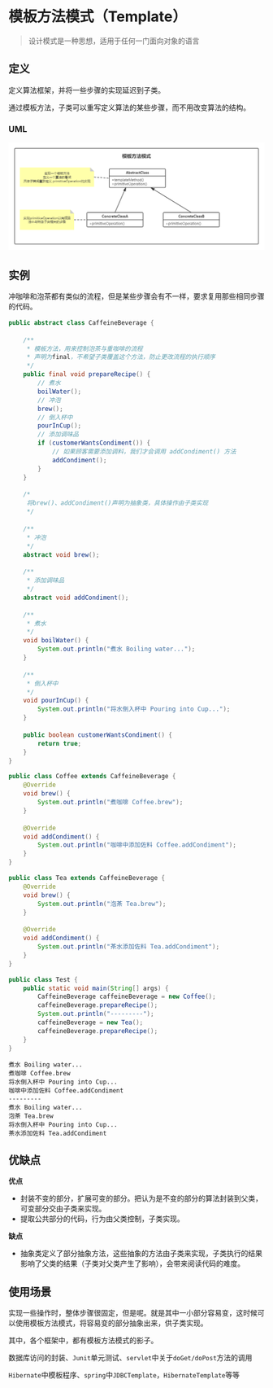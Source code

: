 # 模板方法模式（Template）

> 设计模式是一种思想，适用于任何一门面向对象的语言
> 

## 定义

定义算法框架，并将一些步骤的实现延迟到子类。

通过模板方法，子类可以重写定义算法的某些步骤，而不用改变算法的结构。

### UML

![模板方法模式](./images/模板方法模式.png)

## 实例

冲咖啡和泡茶都有类似的流程，但是某些步骤会有不一样，要求复用那些相同步骤的代码。

```java
public abstract class CaffeineBeverage {

    /**
     * 模板方法，用来控制泡茶与重咖啡的流程
     * 声明为final，不希望子类覆盖这个方法，防止更改流程的执行顺序
     */
    public final void prepareRecipe() {
        // 煮水
        boilWater();
        // 冲泡
        brew();
        // 倒入杯中
        pourInCup();
        // 添加调味品
        if (customerWantsCondiment()) {
            // 如果顾客需要添加调料，我们才会调用 addCondiment() 方法
            addCondiment();
        }
    }

    /*
     将brew()、addCondiment()声明为抽象类，具体操作由子类实现
     */

    /**
     * 冲泡
     */
    abstract void brew();

    /**
     * 添加调味品
     */
    abstract void addCondiment();

    /**
     * 煮水
     */
    void boilWater() {
        System.out.println("煮水 Boiling water...");
    }

    /**
     * 倒入杯中
     */
    void pourInCup() {
        System.out.println("将水倒入杯中 Pouring into Cup...");
    }

    public boolean customerWantsCondiment() {
        return true;
    }
}
```

```java
public class Coffee extends CaffeineBeverage {
    @Override
    void brew() {
        System.out.println("煮咖啡 Coffee.brew");
    }

    @Override
    void addCondiment() {
        System.out.println("咖啡中添加佐料 Coffee.addCondiment");
    }
}
```

```java
public class Tea extends CaffeineBeverage {
    @Override
    void brew() {
        System.out.println("泡茶 Tea.brew");
    }

    @Override
    void addCondiment() {
        System.out.println("茶水添加佐料 Tea.addCondiment");
    }
}
```

```java
public class Test {
    public static void main(String[] args) {
        CaffeineBeverage caffeineBeverage = new Coffee();
        caffeineBeverage.prepareRecipe();
        System.out.println("---------");
        caffeineBeverage = new Tea();
        caffeineBeverage.prepareRecipe();
    }
}
```

```shell
煮水 Boiling water...
煮咖啡 Coffee.brew
将水倒入杯中 Pouring into Cup...
咖啡中添加佐料 Coffee.addCondiment
---------
煮水 Boiling water...
泡茶 Tea.brew
将水倒入杯中 Pouring into Cup...
茶水添加佐料 Tea.addCondiment
```

## 优缺点

**优点**  

- 封装不变的部分，扩展可变的部分。把认为是不变的部分的算法封装到父类，可变部分交由子类来实现。
- 提取公共部分的代码，行为由父类控制，子类实现。

**缺点**  

- 抽象类定义了部分抽象方法，这些抽象的方法由子类来实现，子类执行的结果影响了父类的结果（子类对父类产生了影响），会带来阅读代码的难度。

## 使用场景

实现一些操作时，整体步骤很固定，但是呢。就是其中一小部分容易变，这时候可以使用模板方法模式，将容易变的部分抽象出来，供子类实现。

其中，各个框架中，都有模板方法模式的影子。

数据库访问的封装、`Junit`单元测试、`servlet`中关于`doGet/doPost`方法的调用

`Hibernate`中模板程序、`spring`中`JDBCTemplate`，`HibernateTemplate`等等